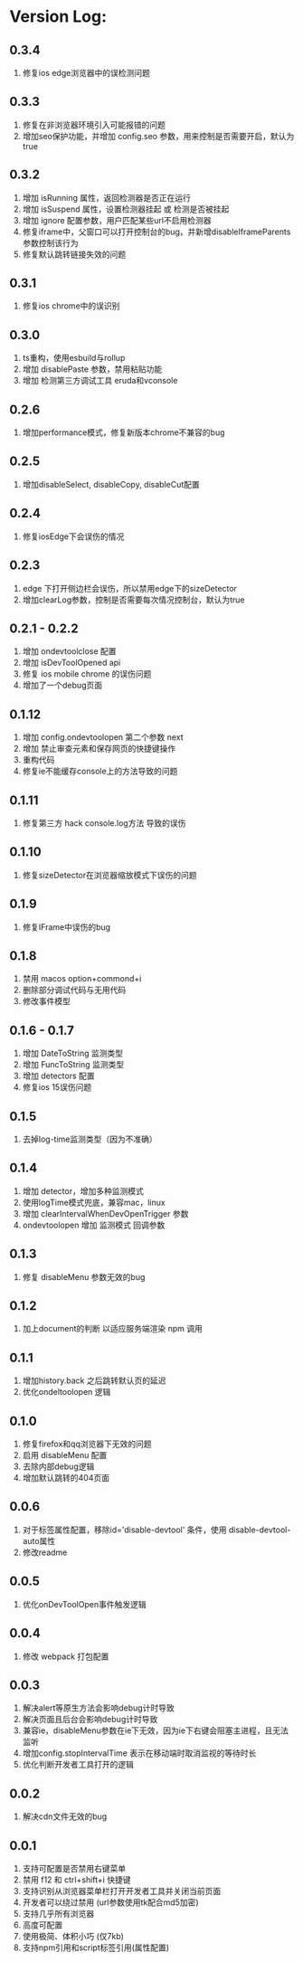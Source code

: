 <!--
 * @Author: tackchen
 * @Date: 2022-08-28 20:56:33
 * @Description: Coding something
-->
# Version Log:

## 0.3.4

1. 修复ios edge浏览器中的误检测问题

## 0.3.3

1. 修复在非浏览器环境引入可能报错的问题
2. 增加seo保护功能，并增加 config.seo 参数，用来控制是否需要开启，默认为true
   
## 0.3.2

1. 增加 isRunning 属性，返回检测器是否正在运行
2. 增加 isSuspend 属性，设置检测器挂起 或 检测是否被挂起
3. 增加 ignore 配置参数，用户匹配某些url不启用检测器
4. 修复iframe中，父窗口可以打开控制台的bug，并新增disableIframeParents参数控制该行为
5. 修复默认跳转链接失效的问题

## 0.3.1 

1. 修复ios chrome中的误识别

## 0.3.0

1. ts重构，使用esbuild与rollup
2. 增加 disablePaste 参数，禁用粘贴功能
3. 增加 检测第三方调试工具 eruda和vconsole

## 0.2.6
1. 增加performance模式，修复新版本chrome不兼容的bug

## 0.2.5
1. 增加disableSelect, disableCopy, disableCut配置
   
## 0.2.4
1. 修复iosEdge下会误伤的情况
   
## 0.2.3
1. edge 下打开侧边栏会误伤，所以禁用edge下的sizeDetector
2. 增加clearLog参数，控制是否需要每次情况控制台，默认为true

## 0.2.1 - 0.2.2
1. 增加 ondevtoolclose 配置
2. 增加 isDevToolOpened api
3. 修复 ios mobile chrome 的误伤问题
4. 增加了一个debug页面

## 0.1.12
1. 增加 config.ondevtoolopen 第二个参数 next
2. 增加 禁止审查元素和保存网页的快捷键操作
3. 重构代码
4. 修复ie不能缓存console上的方法导致的问题

## 0.1.11
1. 修复第三方 hack console.log方法 导致的误伤

## 0.1.10
1. 修复sizeDetector在浏览器缩放模式下误伤的问题
   
## 0.1.9
1. 修复IFrame中误伤的bug

## 0.1.8
1. 禁用 macos option+commond+i
2. 删除部分调试代码与无用代码
3. 修改事件模型
   
## 0.1.6 - 0.1.7
1. 增加 DateToString 监测类型
2. 增加 FuncToString 监测类型
3. 增加 detectors 配置
4. 修复ios 15误伤问题 

## 0.1.5
1. 去掉log-time监测类型（因为不准确）

## 0.1.4
1. 增加 detector，增加多种监测模式
2. 使用logTime模式兜底，兼容mac，linux
3. 增加 clearIntervalWhenDevOpenTrigger 参数
4. ondevtoolopen 增加 监测模式 回调参数

## 0.1.3
1. 修复 disableMenu 参数无效的bug

## 0.1.2
1. 加上document的判断 以适应服务端渲染 npm 调用
   
## 0.1.1
1. 增加history.back 之后跳转默认页的延迟
2. 优化ondeltoolopen 逻辑

## 0.1.0
1. 修复firefox和qq浏览器下无效的问题
2. 启用 disableMenu 配置
3. 去除内部debug逻辑
4. 增加默认跳转的404页面

## 0.0.6
1. 对于标签属性配置，移除id='disable-devtool' 条件，使用 disable-devtool-auto属性
2. 修改readme

## 0.0.5
1. 优化onDevToolOpen事件触发逻辑

## 0.0.4
1. 修改 webpack 打包配置

## 0.0.3
1. 解决alert等原生方法会影响debug计时导致
2. 解决页面且后台会影响debug计时导致
3. 兼容ie，disableMenu参数在ie下无效，因为ie下右键会阻塞主进程，且无法监听
4. 增加config.stopIntervalTime 表示在移动端时取消监视的等待时长
5. 优化判断开发者工具打开的逻辑

## 0.0.2
1. 解决cdn文件无效的bug

## 0.0.1
1. 支持可配置是否禁用右键菜单
2. 禁用 f12 和 ctrl+shift+i 快捷键
3. 支持识别从浏览器菜单栏打开开发者工具并关闭当前页面
4. 开发者可以绕过禁用 (url参数使用tk配合md5加密)
5. 支持几乎所有浏览器
6. 高度可配置
7. 使用极简、体积小巧 (仅7kb)
8. 支持npm引用和script标签引用(属性配置)